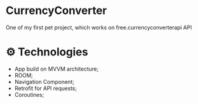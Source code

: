 # CurrencyConverter
One of my first pet project, which works on free.currencyconverterapi API

# ⚙ Technologies
* App build on MVVM architecture;
* ROOM;
* Navigation Component;
* Retrofit for API requests;
* Coroutines;
